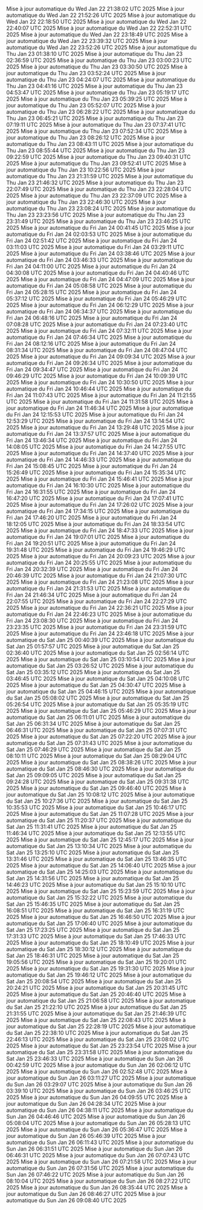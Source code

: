 Mise à jour automatique du Wed Jan 22 21:38:02 UTC 2025
Mise à jour automatique du Wed Jan 22 21:52:26 UTC 2025
Mise à jour automatique du Wed Jan 22 22:18:50 UTC 2025
Mise à jour automatique du Wed Jan 22 22:40:07 UTC 2025
Mise à jour automatique du Wed Jan 22 22:52:31 UTC 2025
Mise à jour automatique du Wed Jan 22 23:18:49 UTC 2025
Mise à jour automatique du Wed Jan 22 23:39:32 UTC 2025
Mise à jour automatique du Wed Jan 22 23:52:26 UTC 2025
Mise à jour automatique du Thu Jan 23 01:38:10 UTC 2025
Mise à jour automatique du Thu Jan 23 02:36:59 UTC 2025
Mise à jour automatique du Thu Jan 23 03:00:23 UTC 2025
Mise à jour automatique du Thu Jan 23 03:30:50 UTC 2025
Mise à jour automatique du Thu Jan 23 03:52:24 UTC 2025
Mise à jour automatique du Thu Jan 23 04:24:07 UTC 2025
Mise à jour automatique du Thu Jan 23 04:41:16 UTC 2025
Mise à jour automatique du Thu Jan 23 04:53:47 UTC 2025
Mise à jour automatique du Thu Jan 23 05:19:17 UTC 2025
Mise à jour automatique du Thu Jan 23 05:39:25 UTC 2025
Mise à jour automatique du Thu Jan 23 05:52:07 UTC 2025
Mise à jour automatique du Thu Jan 23 06:28:22 UTC 2025
Mise à jour automatique du Thu Jan 23 06:45:21 UTC 2025
Mise à jour automatique du Thu Jan 23 07:19:11 UTC 2025
Mise à jour automatique du Thu Jan 23 07:37:41 UTC 2025
Mise à jour automatique du Thu Jan 23 07:52:34 UTC 2025
Mise à jour automatique du Thu Jan 23 08:26:12 UTC 2025
Mise à jour automatique du Thu Jan 23 08:43:11 UTC 2025
Mise à jour automatique du Thu Jan 23 08:55:44 UTC 2025
Mise à jour automatique du Thu Jan 23 09:22:59 UTC 2025
Mise à jour automatique du Thu Jan 23 09:40:31 UTC 2025
Mise à jour automatique du Thu Jan 23 09:52:41 UTC 2025
Mise à jour automatique du Thu Jan 23 10:22:56 UTC 2025
Mise à jour automatique du Thu Jan 23 21:31:59 UTC 2025
Mise à jour automatique du Thu Jan 23 21:46:32 UTC 2025
Mise à jour automatique du Thu Jan 23 22:07:49 UTC 2025
Mise à jour automatique du Thu Jan 23 22:28:04 UTC 2025
Mise à jour automatique du Thu Jan 23 22:37:09 UTC 2025
Mise à jour automatique du Thu Jan 23 22:46:30 UTC 2025
Mise à jour automatique du Thu Jan 23 23:08:24 UTC 2025
Mise à jour automatique du Thu Jan 23 23:23:56 UTC 2025
Mise à jour automatique du Thu Jan 23 23:31:49 UTC 2025
Mise à jour automatique du Thu Jan 23 23:46:25 UTC 2025
Mise à jour automatique du Fri Jan 24 00:41:45 UTC 2025
Mise à jour automatique du Fri Jan 24 02:03:53 UTC 2025
Mise à jour automatique du Fri Jan 24 02:51:42 UTC 2025
Mise à jour automatique du Fri Jan 24 03:11:03 UTC 2025
Mise à jour automatique du Fri Jan 24 03:29:11 UTC 2025
Mise à jour automatique du Fri Jan 24 03:38:46 UTC 2025
Mise à jour automatique du Fri Jan 24 03:46:33 UTC 2025
Mise à jour automatique du Fri Jan 24 04:11:00 UTC 2025
Mise à jour automatique du Fri Jan 24 04:30:08 UTC 2025
Mise à jour automatique du Fri Jan 24 04:40:46 UTC 2025
Mise à jour automatique du Fri Jan 24 04:47:09 UTC 2025
Mise à jour automatique du Fri Jan 24 05:08:58 UTC 2025
Mise à jour automatique du Fri Jan 24 05:28:15 UTC 2025
Mise à jour automatique du Fri Jan 24 05:37:12 UTC 2025
Mise à jour automatique du Fri Jan 24 05:46:29 UTC 2025
Mise à jour automatique du Fri Jan 24 06:12:29 UTC 2025
Mise à jour automatique du Fri Jan 24 06:34:37 UTC 2025
Mise à jour automatique du Fri Jan 24 06:48:16 UTC 2025
Mise à jour automatique du Fri Jan 24 07:08:28 UTC 2025
Mise à jour automatique du Fri Jan 24 07:23:40 UTC 2025
Mise à jour automatique du Fri Jan 24 07:32:11 UTC 2025
Mise à jour automatique du Fri Jan 24 07:46:34 UTC 2025
Mise à jour automatique du Fri Jan 24 08:12:16 UTC 2025
Mise à jour automatique du Fri Jan 24 08:31:34 UTC 2025
Mise à jour automatique du Fri Jan 24 08:47:04 UTC 2025
Mise à jour automatique du Fri Jan 24 09:09:34 UTC 2025
Mise à jour automatique du Fri Jan 24 09:26:34 UTC 2025
Mise à jour automatique du Fri Jan 24 09:34:47 UTC 2025
Mise à jour automatique du Fri Jan 24 09:46:29 UTC 2025
Mise à jour automatique du Fri Jan 24 10:09:39 UTC 2025
Mise à jour automatique du Fri Jan 24 10:30:50 UTC 2025
Mise à jour automatique du Fri Jan 24 10:46:44 UTC 2025
Mise à jour automatique du Fri Jan 24 11:07:43 UTC 2025
Mise à jour automatique du Fri Jan 24 11:21:55 UTC 2025
Mise à jour automatique du Fri Jan 24 11:31:58 UTC 2025
Mise à jour automatique du Fri Jan 24 11:46:34 UTC 2025
Mise à jour automatique du Fri Jan 24 12:15:53 UTC 2025
Mise à jour automatique du Fri Jan 24 12:53:29 UTC 2025
Mise à jour automatique du Fri Jan 24 13:14:54 UTC 2025
Mise à jour automatique du Fri Jan 24 13:29:48 UTC 2025
Mise à jour automatique du Fri Jan 24 13:37:57 UTC 2025
Mise à jour automatique du Fri Jan 24 13:46:34 UTC 2025
Mise à jour automatique du Fri Jan 24 14:08:05 UTC 2025
Mise à jour automatique du Fri Jan 24 14:27:55 UTC 2025
Mise à jour automatique du Fri Jan 24 14:37:40 UTC 2025
Mise à jour automatique du Fri Jan 24 14:46:33 UTC 2025
Mise à jour automatique du Fri Jan 24 15:08:45 UTC 2025
Mise à jour automatique du Fri Jan 24 15:26:49 UTC 2025
Mise à jour automatique du Fri Jan 24 15:35:34 UTC 2025
Mise à jour automatique du Fri Jan 24 15:46:41 UTC 2025
Mise à jour automatique du Fri Jan 24 16:10:30 UTC 2025
Mise à jour automatique du Fri Jan 24 16:31:55 UTC 2025
Mise à jour automatique du Fri Jan 24 16:47:20 UTC 2025
Mise à jour automatique du Fri Jan 24 17:07:41 UTC 2025
Mise à jour automatique du Fri Jan 24 17:26:02 UTC 2025
Mise à jour automatique du Fri Jan 24 17:34:15 UTC 2025
Mise à jour automatique du Fri Jan 24 17:46:20 UTC 2025
Mise à jour automatique du Fri Jan 24 18:12:05 UTC 2025
Mise à jour automatique du Fri Jan 24 18:33:54 UTC 2025
Mise à jour automatique du Fri Jan 24 18:47:33 UTC 2025
Mise à jour automatique du Fri Jan 24 19:07:01 UTC 2025
Mise à jour automatique du Fri Jan 24 19:20:51 UTC 2025
Mise à jour automatique du Fri Jan 24 19:31:48 UTC 2025
Mise à jour automatique du Fri Jan 24 19:46:29 UTC 2025
Mise à jour automatique du Fri Jan 24 20:09:23 UTC 2025
Mise à jour automatique du Fri Jan 24 20:25:55 UTC 2025
Mise à jour automatique du Fri Jan 24 20:32:39 UTC 2025
Mise à jour automatique du Fri Jan 24 20:46:39 UTC 2025
Mise à jour automatique du Fri Jan 24 21:07:30 UTC 2025
Mise à jour automatique du Fri Jan 24 21:23:08 UTC 2025
Mise à jour automatique du Fri Jan 24 21:31:53 UTC 2025
Mise à jour automatique du Fri Jan 24 21:46:34 UTC 2025
Mise à jour automatique du Fri Jan 24 22:07:55 UTC 2025
Mise à jour automatique du Fri Jan 24 22:27:29 UTC 2025
Mise à jour automatique du Fri Jan 24 22:36:21 UTC 2025
Mise à jour automatique du Fri Jan 24 22:46:23 UTC 2025
Mise à jour automatique du Fri Jan 24 23:08:30 UTC 2025
Mise à jour automatique du Fri Jan 24 23:23:35 UTC 2025
Mise à jour automatique du Fri Jan 24 23:31:59 UTC 2025
Mise à jour automatique du Fri Jan 24 23:46:18 UTC 2025
Mise à jour automatique du Sat Jan 25 00:40:39 UTC 2025
Mise à jour automatique du Sat Jan 25 01:57:57 UTC 2025
Mise à jour automatique du Sat Jan 25 02:36:40 UTC 2025
Mise à jour automatique du Sat Jan 25 02:56:14 UTC 2025
Mise à jour automatique du Sat Jan 25 03:10:54 UTC 2025
Mise à jour automatique du Sat Jan 25 03:26:52 UTC 2025
Mise à jour automatique du Sat Jan 25 03:35:12 UTC 2025
Mise à jour automatique du Sat Jan 25 03:46:45 UTC 2025
Mise à jour automatique du Sat Jan 25 04:10:08 UTC 2025
Mise à jour automatique du Sat Jan 25 04:30:47 UTC 2025
Mise à jour automatique du Sat Jan 25 04:46:15 UTC 2025
Mise à jour automatique du Sat Jan 25 05:08:02 UTC 2025
Mise à jour automatique du Sat Jan 25 05:26:54 UTC 2025
Mise à jour automatique du Sat Jan 25 05:35:19 UTC 2025
Mise à jour automatique du Sat Jan 25 05:46:29 UTC 2025
Mise à jour automatique du Sat Jan 25 06:11:01 UTC 2025
Mise à jour automatique du Sat Jan 25 06:31:34 UTC 2025
Mise à jour automatique du Sat Jan 25 06:46:31 UTC 2025
Mise à jour automatique du Sat Jan 25 07:07:31 UTC 2025
Mise à jour automatique du Sat Jan 25 07:22:20 UTC 2025
Mise à jour automatique du Sat Jan 25 07:31:43 UTC 2025
Mise à jour automatique du Sat Jan 25 07:46:29 UTC 2025
Mise à jour automatique du Sat Jan 25 08:10:11 UTC 2025
Mise à jour automatique du Sat Jan 25 08:29:04 UTC 2025
Mise à jour automatique du Sat Jan 25 08:38:26 UTC 2025
Mise à jour automatique du Sat Jan 25 08:46:30 UTC 2025
Mise à jour automatique du Sat Jan 25 09:09:05 UTC 2025
Mise à jour automatique du Sat Jan 25 09:24:28 UTC 2025
Mise à jour automatique du Sat Jan 25 09:31:38 UTC 2025
Mise à jour automatique du Sat Jan 25 09:46:40 UTC 2025
Mise à jour automatique du Sat Jan 25 10:08:12 UTC 2025
Mise à jour automatique du Sat Jan 25 10:27:36 UTC 2025
Mise à jour automatique du Sat Jan 25 10:35:53 UTC 2025
Mise à jour automatique du Sat Jan 25 10:46:17 UTC 2025
Mise à jour automatique du Sat Jan 25 11:07:28 UTC 2025
Mise à jour automatique du Sat Jan 25 11:20:37 UTC 2025
Mise à jour automatique du Sat Jan 25 11:31:41 UTC 2025
Mise à jour automatique du Sat Jan 25 11:46:34 UTC 2025
Mise à jour automatique du Sat Jan 25 12:13:55 UTC 2025
Mise à jour automatique du Sat Jan 25 12:45:17 UTC 2025
Mise à jour automatique du Sat Jan 25 13:10:34 UTC 2025
Mise à jour automatique du Sat Jan 25 13:25:10 UTC 2025
Mise à jour automatique du Sat Jan 25 13:31:46 UTC 2025
Mise à jour automatique du Sat Jan 25 13:46:35 UTC 2025
Mise à jour automatique du Sat Jan 25 14:06:40 UTC 2025
Mise à jour automatique du Sat Jan 25 14:25:03 UTC 2025
Mise à jour automatique du Sat Jan 25 14:31:56 UTC 2025
Mise à jour automatique du Sat Jan 25 14:46:23 UTC 2025
Mise à jour automatique du Sat Jan 25 15:10:10 UTC 2025
Mise à jour automatique du Sat Jan 25 15:23:59 UTC 2025
Mise à jour automatique du Sat Jan 25 15:32:22 UTC 2025
Mise à jour automatique du Sat Jan 25 15:46:35 UTC 2025
Mise à jour automatique du Sat Jan 25 16:08:51 UTC 2025
Mise à jour automatique du Sat Jan 25 16:31:19 UTC 2025
Mise à jour automatique du Sat Jan 25 16:46:50 UTC 2025
Mise à jour automatique du Sat Jan 25 17:06:40 UTC 2025
Mise à jour automatique du Sat Jan 25 17:23:25 UTC 2025
Mise à jour automatique du Sat Jan 25 17:31:33 UTC 2025
Mise à jour automatique du Sat Jan 25 17:46:33 UTC 2025
Mise à jour automatique du Sat Jan 25 18:10:49 UTC 2025
Mise à jour automatique du Sat Jan 25 18:30:12 UTC 2025
Mise à jour automatique du Sat Jan 25 18:46:31 UTC 2025
Mise à jour automatique du Sat Jan 25 19:05:56 UTC 2025
Mise à jour automatique du Sat Jan 25 19:20:01 UTC 2025
Mise à jour automatique du Sat Jan 25 19:31:30 UTC 2025
Mise à jour automatique du Sat Jan 25 19:46:12 UTC 2025
Mise à jour automatique du Sat Jan 25 20:08:54 UTC 2025
Mise à jour automatique du Sat Jan 25 20:24:21 UTC 2025
Mise à jour automatique du Sat Jan 25 20:31:45 UTC 2025
Mise à jour automatique du Sat Jan 25 20:46:40 UTC 2025
Mise à jour automatique du Sat Jan 25 21:06:58 UTC 2025
Mise à jour automatique du Sat Jan 25 21:22:10 UTC 2025
Mise à jour automatique du Sat Jan 25 21:31:55 UTC 2025
Mise à jour automatique du Sat Jan 25 21:46:39 UTC 2025
Mise à jour automatique du Sat Jan 25 22:08:43 UTC 2025
Mise à jour automatique du Sat Jan 25 22:28:19 UTC 2025
Mise à jour automatique du Sat Jan 25 22:38:10 UTC 2025
Mise à jour automatique du Sat Jan 25 22:46:13 UTC 2025
Mise à jour automatique du Sat Jan 25 23:08:02 UTC 2025
Mise à jour automatique du Sat Jan 25 23:23:54 UTC 2025
Mise à jour automatique du Sat Jan 25 23:31:58 UTC 2025
Mise à jour automatique du Sat Jan 25 23:46:33 UTC 2025
Mise à jour automatique du Sun Jan 26 00:42:59 UTC 2025
Mise à jour automatique du Sun Jan 26 02:06:12 UTC 2025
Mise à jour automatique du Sun Jan 26 02:52:48 UTC 2025
Mise à jour automatique du Sun Jan 26 03:11:27 UTC 2025
Mise à jour automatique du Sun Jan 26 03:29:07 UTC 2025
Mise à jour automatique du Sun Jan 26 03:39:10 UTC 2025
Mise à jour automatique du Sun Jan 26 03:46:25 UTC 2025
Mise à jour automatique du Sun Jan 26 04:09:55 UTC 2025
Mise à jour automatique du Sun Jan 26 04:28:34 UTC 2025
Mise à jour automatique du Sun Jan 26 04:38:11 UTC 2025
Mise à jour automatique du Sun Jan 26 04:46:46 UTC 2025
Mise à jour automatique du Sun Jan 26 05:08:04 UTC 2025
Mise à jour automatique du Sun Jan 26 05:28:13 UTC 2025
Mise à jour automatique du Sun Jan 26 05:36:47 UTC 2025
Mise à jour automatique du Sun Jan 26 05:46:39 UTC 2025
Mise à jour automatique du Sun Jan 26 06:11:43 UTC 2025
Mise à jour automatique du Sun Jan 26 06:31:51 UTC 2025
Mise à jour automatique du Sun Jan 26 06:46:31 UTC 2025
Mise à jour automatique du Sun Jan 26 07:07:43 UTC 2025
Mise à jour automatique du Sun Jan 26 07:21:58 UTC 2025
Mise à jour automatique du Sun Jan 26 07:31:56 UTC 2025
Mise à jour automatique du Sun Jan 26 07:46:22 UTC 2025
Mise à jour automatique du Sun Jan 26 08:10:04 UTC 2025
Mise à jour automatique du Sun Jan 26 08:27:22 UTC 2025
Mise à jour automatique du Sun Jan 26 08:35:44 UTC 2025
Mise à jour automatique du Sun Jan 26 08:46:27 UTC 2025
Mise à jour automatique du Sun Jan 26 09:08:40 UTC 2025
